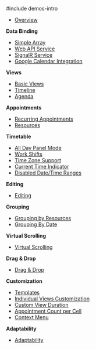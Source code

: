 #include demos-intro

- [Overview](https://js.devexpress.com/Demos/WidgetsGallery/Demo/Scheduler/Overview/)

**Data Binding**

- [Simple Array](https://js.devexpress.com/Demos/WidgetsGallery/Demo/Scheduler/SimpleArray/)
- [Web API Service](https://js.devexpress.com/Demos/WidgetsGallery/Demo/Scheduler/WebAPIService/)
- [SignalR Service](https://js.devexpress.com/Demos/WidgetsGallery/Demo/Scheduler/SignalRService/)
- [Google Calendar Integration](https://js.devexpress.com/Demos/WidgetsGallery/Demo/Scheduler/GoogleCalendarIntegration/)

**Views**

- [Basic Views](https://js.devexpress.com/Demos/WidgetsGallery/Demo/Scheduler/BasicViews/)
- [Timeline](https://js.devexpress.com/Demos/WidgetsGallery/Demo/Scheduler/Timelines/)
- [Agenda](https://js.devexpress.com/Demos/WidgetsGallery/Demo/Scheduler/Agenda/)

**Appointments**

- [Recurring Appointments](https://js.devexpress.com/Demos/WidgetsGallery/Demo/Scheduler/RecurringAppointments/)
- [Resources](https://js.devexpress.com/Demos/WidgetsGallery/Demo/Scheduler/Resources/)

**Timetable**

- [All Day Panel Mode](https://js.devexpress.com/Demos/WidgetsGallery/Demo/Scheduler/AllDayPanelMode/)
- [Work Shifts](https://js.devexpress.com/Demos/WidgetsGallery/Demo/Scheduler/WorkShifts/)
- [Time Zone Support](https://js.devexpress.com/Demos/WidgetsGallery/Demo/Scheduler/TimeZonesSupport/)
- [Current Time Indicator](https://js.devexpress.com/Demos/WidgetsGallery/Demo/Scheduler/CurrentTimeIndicator/)
- [Disabled Date/Time Ranges](https://js.devexpress.com/Demos/WidgetsGallery/Demo/Scheduler/CellTemplates/)

**Editing**

- [Editing](https://js.devexpress.com/Demos/WidgetsGallery/Demo/Scheduler/Editing/)

**Grouping**

- [Grouping by Resources](https://js.devexpress.com/Demos/WidgetsGallery/Demo/Scheduler/GroupingByResources/)
- [Grouping By Date](https://js.devexpress.com/Demos/WidgetsGallery/Demo/Scheduler/GroupByDate/)

**Virtual Scrolling**

- [Virtual Scrolling](https://js.devexpress.com/Demos/WidgetsGallery/Demo/Scheduler/VirtualScrolling/)

**Drag & Drop**

- [Drag & Drop](https://js.devexpress.com/Demos/WidgetsGallery/Demo/Scheduler/DragAndDrop/)

**Customization**

- [Templates](https://js.devexpress.com/Demos/WidgetsGallery/Demo/Scheduler/Templates/)
- [Individual Views Customization](https://js.devexpress.com/Demos/WidgetsGallery/Demo/Scheduler/IndividualViewsCustomization/)
- [Custom View Duration](https://js.devexpress.com/Demos/WidgetsGallery/Demo/Scheduler/CustomViewDuration/)
- [Appointment Count per Cell](https://js.devexpress.com/Demos/WidgetsGallery/Demo/Scheduler/AppointmentCountPerCell/)
- [Context Menu](https://js.devexpress.com/Demos/WidgetsGallery/Demo/Scheduler/ContextMenu/)

**Adaptability**

- [Adaptability](https://js.devexpress.com/Demos/WidgetsGallery/Demo/Scheduler/Adaptability/)
